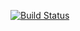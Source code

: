 [![Build Status](https://api.travis-ci.org/YouthAndra/YouthAndra.github.io.svg?branch=master)](https://api.travis-ci.org/YouthAndra/YouthAndra.github.io)
